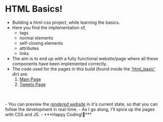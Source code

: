 # HTML Basics!
- Building a html-css project, while learning the basics.
- Here you find the implementation of,
  - tags  
  - normal elements 
  - self-closing elements  
  - attributes 
  - links
- The aim is to end up with a fully functional website/page where all these components have been implemented correctly.
- The code used for the pages in this build (found inside the <a href="./html_basic/">'html_basic'</a> dir) are:
    1. <a href="./html_basic/index.html">Main Page</a>
    2. <a href="./html_basic/tweets.html">Tweets Page</a>
<br>
<br>
- You can preview the <a href="https://htmlpreview.github.io/?https://github.com/josephchigiz/alx_html_css/blob/master/html_basic/index.html"><em>rendered website</em></a> in it's current state, so that you can follow the development in real-time.
- As I go along, I'll spice up the pages with CSS and JS.
- ***Happy Coding!🫡***